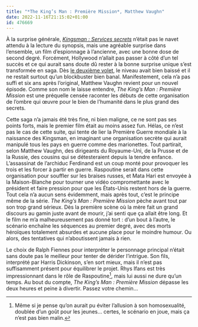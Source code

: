 ```yaml
---
title: "*The King’s Man : Première Mission*, Matthew Vaughn"
date: 2022-11-16T21:15:02+01:00
id: 476669 
---
```


À la surprise générale, *[Kingsman : Services secrets](https://voiretmanger.fr/kingsman-services-secrets-vaughn/)* n’était pas le navet attendu à la lecture du synopsis, mais une agréable surprise dans l’ensemble, un film d’espionnage à l’ancienne, avec une bonne dose de second degré. Forcément, Hollywood n’allait pas passer à côté d’un tel succès et ce qui aurait sans doute dû rester à la bonne surprise unique s’est transformée en saga. Dès [le deuxième volet](https://voiretmanger.fr/kingsman-cercle-or-vaughn/), le niveau avait bien baissé et il ne restait surtout qu’un blockbuster bien banal. Manifestement, cela n’a pas suffi et six ans après l’original, Matthew Vaughn revient pour un nouvel épisode. Comme son nom le laisse entendre, *The King’s Man : Première Mission* est une préquelle censée raconter les débuts de cette organisation de l’ombre qui œuvre pour le bien de l’humanité dans le plus grand des secrets.

Cette saga n’a jamais été très fine, ni bien maligne, ce ne sont pas ses points forts, mais le premier film était au moins assez fun. Hélas, ce n’est pas le cas de cette suite, qui tente de lier la Première Guerre mondiale à la naissance des Kingsman, en imaginant une organisation secrète qui aurait manipulé tous les pays en guerre comme des marionettes. Tout partirait, selon Matthew Vaughn, des dirigeants du Royaume-Uni, de la Prusse et de la Russie, des cousins qui se détesteraient depuis la tendre enfance. L’assassinat de l’archiduc Ferdinand est un coup monté pour provoquer les trois et les forcer à partir en guerre. Raspoutine serait dans cette organisation pour souffler sur les braises russes, et Mata Hari est envoyée à la Maison-Blanche pour tourner une vidéo compromettante avec le président et faire pression pour que les États-Unis restent hors de la guerre. Tout cela n’a aucun sens évidemment, mais après tout, c’est le principe même de la série. *The King’s Man : Première Mission* pèche avant tout par son trop grand sérieux. Dès la première scène où la mère fait un grand discours au gamin juste avant de mourir, j’ai senti que ça allait être long. Et le film ne m’a malheureusement pas donné tort : d’un bout à l’autre, le scénario enchaîne les séquences au premier degré, avec des morts héroïques totalement absurdes et aucune place pour le moindre humour. Ou alors, des tentatives qui n’aboutissent jamais à rien.

Le choix de Ralph Fiennes pour interpréter le personnage principal n’était sans doute pas le meilleur pour tenter de dérider l’intrigue. Son fils, interprété par Harris Dickinson, s’en sort mieux, mais il n’est pas suffisamment présent pour équilibrer le projet. Rhys Ifans est très impressionnant dans le rôle de Raspoutine[^1], mais lui aussi ne dure qu’un temps. Au bout du compte, *The King’s Man : Première Mission* dépasse les deux heures et peine à divertir. Passez votre chemin…

[^1]: Même si je pense qu’on aurait pu éviter l’allusion à son homosexualité, doublée d’un goût pour les jeunes… certes, le scénario en joue, mais ça n’est pas bien malin.
